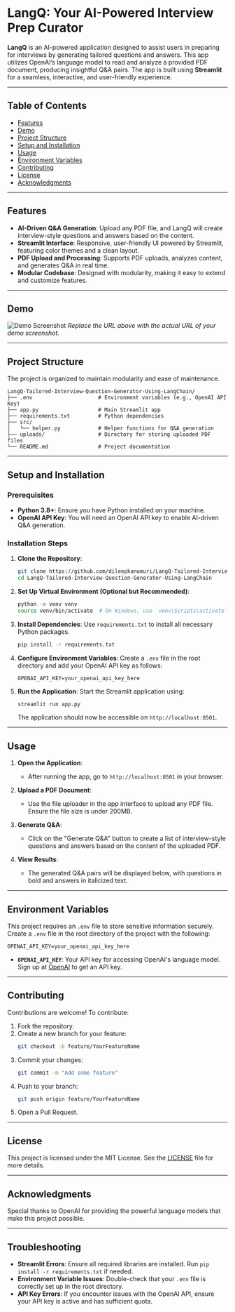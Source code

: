 # LangQ: Your AI-Powered Interview Prep Curator

**LangQ** is an AI-powered application designed to assist users in preparing for interviews by generating tailored questions and answers. This app utilizes OpenAI’s language model to read and analyze a provided PDF document, producing insightful Q&A pairs. The app is built using **Streamlit** for a seamless, interactive, and user-friendly experience.

---

## Table of Contents
- [Features](#features)
- [Demo](#demo)
- [Project Structure](#project-structure)
- [Setup and Installation](#setup-and-installation)
- [Usage](#usage)
- [Environment Variables](#environment-variables)
- [Contributing](#contributing)
- [License](#license)
- [Acknowledgments](#acknowledgments)

---

## Features
- **AI-Driven Q&A Generation**: Upload any PDF file, and LangQ will create interview-style questions and answers based on the content.
- **Streamlit Interface**: Responsive, user-friendly UI powered by Streamlit, featuring color themes and a clean layout.
- **PDF Upload and Processing**: Supports PDF uploads, analyzes content, and generates Q&A in real time.
- **Modular Codebase**: Designed with modularity, making it easy to extend and customize features.

---

## Demo
![Demo Screenshot]([https://user-images.githubusercontent.com/URL_TO_YOUR_DEMO_IMAGE](https://github.com/dileepkanumuri/LangQ-Tailored-Interview-Question-Generator-Using-LangChain/blob/main/Images/Screenshot%201.png))  
*Replace the URL above with the actual URL of your demo screenshot.*

---

## Project Structure
The project is organized to maintain modularity and ease of maintenance.

```
LangQ-Tailored-Interview-Question-Generator-Using-LangChain/
├── .env                     # Environment variables (e.g., OpenAI API Key)
├── app.py                   # Main Streamlit app
├── requirements.txt         # Python dependencies
├── src/
│   └── helper.py            # Helper functions for Q&A generation
├── uploads/                 # Directory for storing uploaded PDF files
└── README.md                # Project documentation
```

---

## Setup and Installation
### Prerequisites
- **Python 3.8+**: Ensure you have Python installed on your machine.
- **OpenAI API Key**: You will need an OpenAI API key to enable AI-driven Q&A generation.

### Installation Steps

1. **Clone the Repository**:
   ```bash
   git clone https://github.com/dileepkanumuri/LangQ-Tailored-Interview-Question-Generator-Using-LangChain.git
   cd LangQ-Tailored-Interview-Question-Generator-Using-LangChain
   ```

2. **Set Up Virtual Environment (Optional but Recommended)**:
   ```bash
   python -m venv venv
   source venv/bin/activate  # On Windows, use `venv\Scripts\activate`
   ```

3. **Install Dependencies**:
   Use `requirements.txt` to install all necessary Python packages.
   ```bash
   pip install -r requirements.txt
   ```

4. **Configure Environment Variables**:
   Create a `.env` file in the root directory and add your OpenAI API key as follows:
   ```plaintext
   OPENAI_API_KEY=your_openai_api_key_here
   ```

5. **Run the Application**:
   Start the Streamlit application using:
   ```bash
   streamlit run app.py
   ```

   The application should now be accessible on `http://localhost:8501`.

---

## Usage
1. **Open the Application**:
   - After running the app, go to `http://localhost:8501` in your browser.

2. **Upload a PDF Document**:
   - Use the file uploader in the app interface to upload any PDF file. Ensure the file size is under 200MB.

3. **Generate Q&A**:
   - Click on the "Generate Q&A" button to create a list of interview-style questions and answers based on the content of the uploaded PDF.

4. **View Results**:
   - The generated Q&A pairs will be displayed below, with questions in bold and answers in italicized text.

---

## Environment Variables
This project requires an `.env` file to store sensitive information securely. Create a `.env` file in the root directory of the project with the following:

```plaintext
OPENAI_API_KEY=your_openai_api_key_here
```

- **`OPENAI_API_KEY`**: Your API key for accessing OpenAI's language model. Sign up at [OpenAI](https://beta.openai.com/signup/) to get an API key.

---

## Contributing
Contributions are welcome! To contribute:

1. Fork the repository.
2. Create a new branch for your feature:
   ```bash
   git checkout -b feature/YourFeatureName
   ```
3. Commit your changes:
   ```bash
   git commit -m "Add some feature"
   ```
4. Push to your branch:
   ```bash
   git push origin feature/YourFeatureName
   ```
5. Open a Pull Request.

---

## License
This project is licensed under the MIT License. See the [LICENSE](LICENSE) file for more details.

---

## Acknowledgments
Special thanks to OpenAI for providing the powerful language models that make this project possible.

---

## Troubleshooting

- **Streamlit Errors**: Ensure all required libraries are installed. Run `pip install -r requirements.txt` if needed.
- **Environment Variable Issues**: Double-check that your `.env` file is correctly set up in the root directory.
- **API Key Errors**: If you encounter issues with the OpenAI API, ensure your API key is active and has sufficient quota.


